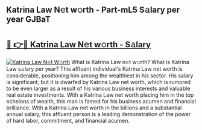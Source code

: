 ## Katrina Law N𝚎t w𝚘rth - Part-mL5 S𝚊lary per year GJBaT

# <h2><a href="http://gc3srq.nevu.top/?p=Katrina+Law">🔗 👉🔴 Katrina Law N𝚎t w𝚘rth - S𝚊lary</a></h2>

[![Katrina Law N𝚎t W𝚘rth](https://i.imgur.com/Oavwk0R.jpeg)](http://gc3srq.nevu.top/?p=Katrina+Law)
What is Katrina Law n𝚎t w𝚘rth? What is Katrina Law s𝚊lary per year?
This affluent individual's Katrina Law net worth is considerable, positioning him among the wealthiest in his sector. His salary is significant, but it is dwarfed by Katrina Law net worth, which is rumored to be even larger as a result of his various business interests and valuable real estate investments. With a Katrina Law net worth placing him in the top echelons of wealth, this man is famed for his business acumen and financial brilliance. With a Katrina Law net worth in the billions and a substantial annual salary, this affluent person is a leading demonstration of the power of hard labor, commitment, and financial acumen.
